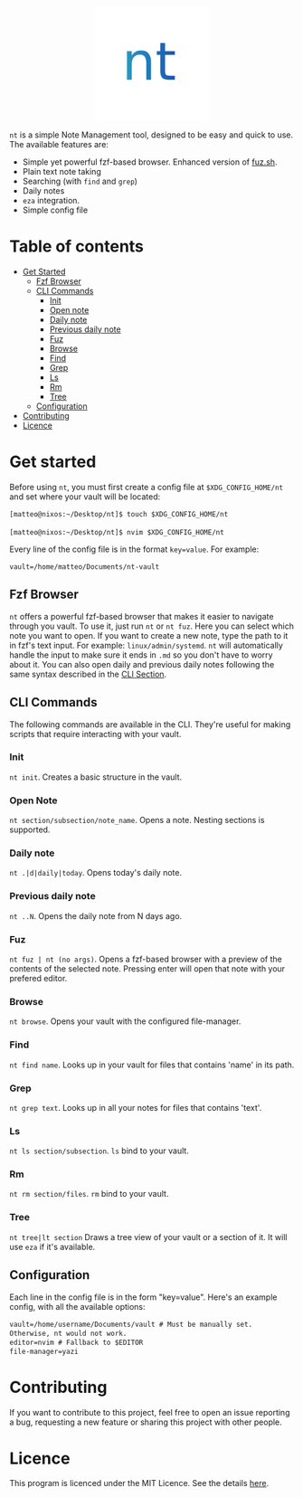 <p align="center"></p><!-- spacer -->

<div align="center">
  <img  src="./assets/logo.png"
        alt="nt"
        width="200">
</div>

<p align="center"></p><!-- spacer -->

`nt` is a simple Note Management tool, designed to be easy and quick
to use. The available features are:

- Simple yet powerful fzf-based browser. Enhanced version of [fuz.sh](https://gist.github.com/BaseCase/c45299e4f8474119881d708a4b728fbf).
- Plain text note taking
- Searching (with `find` and `grep`)
- Daily notes
- `eza` integration.
- Simple config file

# Table of contents

- [Get Started](#get-started)
    - [Fzf Browser](#fzf-browser)
    - [CLI Commands](#cli-commands)
        - [Init](#init)
        - [Open note](#open-note)
        - [Daily note](#daily-note)
        - [Previous daily note](#previous-daily-note)
        - [Fuz](#fuz)
        - [Browse](#browse)
        - [Find](#find)
        - [Grep](#grep)
        - [Ls](#ls)
        - [Rm](#rm)
        - [Tree](#tree)
    - [Configuration](#configuration)
- [Contributing](#contributing)
- [Licence](#licence)

# Get started
Before using `nt`, you must first create a config file at `$XDG_CONFIG_HOME/nt` and set where your vault will be located:

```
[matteo@nixos:~/Desktop/nt]$ touch $XDG_CONFIG_HOME/nt

[matteo@nixos:~/Desktop/nt]$ nvim $XDG_CONFIG_HOME/nt
```

Every line of the config file is in the format `key=value`. For example:

```
vault=/home/matteo/Documents/nt-vault
```

## Fzf Browser
`nt` offers a powerful fzf-based browser that makes it easier to navigate through you vault.
To use it, just run `nt` or `nt fuz`. Here you can select which note you want to open. If you
want to create a new note, type the path to it in fzf's text input. For example: `linux/admin/systemd`.
`nt` will automatically handle the input to make sure it ends in `.md` so you don't have to worry about
it. You can also open daily and previous daily notes following the same syntax described in the [CLI Section](#daily-note).

## CLI Commands
The following commands are available in the CLI. They're useful for making scripts that require
interacting with your vault. 

### Init
`nt init`. Creates a basic structure in the vault.

### Open Note
`nt section/subsection/note_name`. Opens a note. Nesting sections is supported.

### Daily note
`nt .|d|daily|today`. Opens today's daily note.

### Previous daily note
`nt ..N`. Opens the daily note from N days ago.

### Fuz
`nt fuz | nt (no args)`. Opens a fzf-based browser with a preview of the contents of the selected note.
Pressing enter will open that note with your prefered editor.

### Browse
`nt browse`. Opens your vault with the configured file-manager.

### Find
`nt find name`. Looks up in your vault for files that contains 'name' in its path.

### Grep 
`nt grep text`. Looks up in all your notes for files that contains 'text'.

### Ls 
`nt ls section/subsection`. `ls` bind to your vault.

### Rm
`nt rm section/files`. `rm` bind to your vault.

### Tree
`nt tree|lt section` Draws a tree view of your vault or a section of it. It will use `eza` if it's available.

## Configuration
Each line in the config file is in the form "key=value". Here's an example config, with all the available options:

```
vault=/home/username/Documents/vault # Must be manually set. Otherwise, nt would not work.
editor=nvim # Fallback to $EDITOR
file-manager=yazi
```

# Contributing
If you want to contribute to this project, feel free to open an issue reporting a bug, requesting a new feature or sharing this project with other people.

# Licence
This program is licenced under the MIT Licence. See the details [here](./LICENCE).
